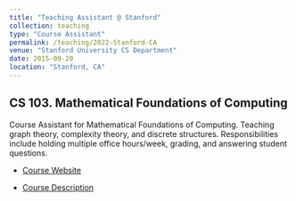 ```yaml
---
title: "Teaching Assistant @ Stanford"
collection: teaching
type: "Course Assistant"
permalink: /teaching/2022-Stanford-CA
venue: "Stanford University CS Department"
date: 2015-09-20
location: "Stanford, CA"
---
```


CS 103. Mathematical Foundations of Computing 
---
Course Assistant for Mathematical Foundations of Computing. Teaching graph theory, complexity theory, and discrete structures. Responsibilities include holding multiple office hours/week, grading, and answering student questions.

* [Course Website](https://web.stanford.edu/class/archive/cs/cs103/cs103.1234/)

* [Course Description](https://explorecourses.stanford.edu/search?view=catalog&filter-coursestatus-Active=on&page=0&catalog=&q=CS+103%3A+Mathematical+Foundations+of+Computing&collapse=)

